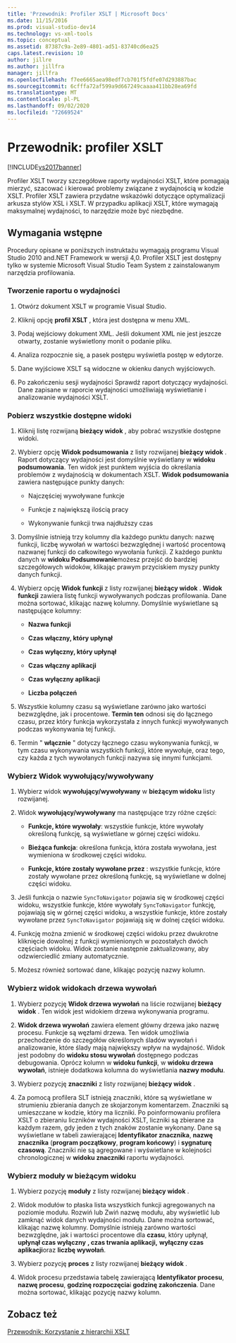 ```yaml
---
title: 'Przewodnik: Profiler XSLT | Microsoft Docs'
ms.date: 11/15/2016
ms.prod: visual-studio-dev14
ms.technology: vs-xml-tools
ms.topic: conceptual
ms.assetid: 87387c9a-2e89-4801-ad51-83740cd6ea25
caps.latest.revision: 10
author: jillre
ms.author: jillfra
manager: jillfra
ms.openlocfilehash: f7ee6665aea98edf7cb701f5fdfe07d293887bac
ms.sourcegitcommit: 6cfffa72af599a9d667249caaaa411bb28ea69fd
ms.translationtype: MT
ms.contentlocale: pl-PL
ms.lasthandoff: 09/02/2020
ms.locfileid: "72669524"
---
```

# <a name="walkthrough-xslt-profiler"></a>Przewodnik: profiler XSLT
[!INCLUDE[vs2017banner](../includes/vs2017banner.md)]

Profiler XSLT tworzy szczegółowe raporty wydajności XSLT, które pomagają mierzyć, szacować i kierować problemy związane z wydajnością w kodzie XSLT. Profiler XSLT zawiera przydatne wskazówki dotyczące optymalizacji arkusza stylów XSL i XSLT. W przypadku aplikacji XSLT, które wymagają maksymalnej wydajności, to narzędzie może być niezbędne.

## <a name="prerequisites"></a>Wymagania wstępne
 Procedury opisane w poniższych instruktażu wymagają programu Visual Studio 2010 and.NET Framework w wersji 4,0. Profiler XSLT jest dostępny tylko w systemie Microsoft Visual Studio Team System z zainstalowanym narzędzia profilowania.

### <a name="create-the-performance-report"></a>Tworzenie raportu o wydajności

1. Otwórz dokument XSLT w programie Visual Studio.

2. Kliknij opcję **profil XSLT** , która jest dostępna w menu XML.

3. Podaj wejściowy dokument XML. Jeśli dokument XML nie jest jeszcze otwarty, zostanie wyświetlony monit o podanie pliku.

4. Analiza rozpocznie się, a pasek postępu wyświetla postęp w edytorze.

5. Dane wyjściowe XSLT są widoczne w okienku danych wyjściowych.

6. Po zakończeniu sesji wydajności Sprawdź raport dotyczący wydajności. Dane zapisane w raporcie wydajności umożliwiają wyświetlanie i analizowanie wydajności XSLT.

### <a name="get-all-the-available-views"></a>Pobierz wszystkie dostępne widoki

1. Kliknij listę rozwijaną **bieżący widok** , aby pobrać wszystkie dostępne widoki.

2. Wybierz opcję **Widok podsumowania** z listy rozwijanej **bieżący widok** . Raport dotyczący wydajności jest domyślnie wyświetlany w **widoku podsumowania**. Ten widok jest punktem wyjścia do określania problemów z wydajnością w dokumentach XSLT. **Widok podsumowania** zawiera następujące punkty danych:

    - Najczęściej wywoływane funkcje

    - Funkcje z największą ilością pracy

    - Wykonywanie funkcji trwa najdłuższy czas

3. Domyślnie istnieją trzy kolumny dla każdego punktu danych: nazwę funkcji, liczbę wywołań w wartości bezwzględnej i wartość procentową nazwanej funkcji do całkowitego wywołania funkcji. Z każdego punktu danych w **widoku Podsumowanie**możesz przejść do bardziej szczegółowych widoków, klikając prawym przyciskiem myszy punkty danych funkcji.

4. Wybierz opcję **Widok funkcji** z listy rozwijanej **bieżący widok** . **Widok funkcji** zawiera listę funkcji wywoływanych podczas profilowania. Dane można sortować, klikając nazwę kolumny. Domyślnie wyświetlane są następujące kolumny:

    - **Nazwa funkcji**

    - **Czas włączny, który upłynął**

    - **Czas wyłączny, który upłynął**

    - **Czas włączny aplikacji**

    - **Czas wyłączny aplikacji**

    - **Liczba połączeń**

5. Wszystkie kolumny czasu są wyświetlane zarówno jako wartości bezwzględne, jak i procentowe. **Termin ten** odnosi się do łącznego czasu, przez który funkcja wykorzystała z innych funkcji wywoływanych podczas wykonywania tej funkcji.

6. Termin " **włącznie** " dotyczy łącznego czasu wykonywania funkcji, w tym czasu wykonywania wszystkich funkcji, które wywołuje, oraz tego, czy każda z tych wywołanych funkcji nazywa się innymi funkcjami.

### <a name="select-callercallee-view"></a>Wybierz Widok wywołujący/wywoływany

1. Wybierz widok **wywołujący/wywoływany** w **bieżącym widoku** listy rozwijanej.

2. Widok **wywołujący/wywoływany** ma następujące trzy różne części:

    - **Funkcje, które wywołały**: wszystkie funkcje, które wywołały określoną funkcję, są wyświetlane w górnej części widoku.

    - **Bieżąca funkcja**: określona funkcja, która została wywołana, jest wymieniona w środkowej części widoku.

    - **Funkcje, które zostały wywołane przez** : wszystkie funkcje, które zostały wywołane przez określoną funkcję, są wyświetlane w dolnej części widoku.

3. Jeśli funkcja o nazwie `SyncToNavigator` pojawia się w środkowej części widoku, wszystkie funkcje, które wywołały `SyncToNavigator` funkcję, pojawiają się w górnej części widoku, a wszystkie funkcje, które zostały wywołane przez `SyncToNavigator` pojawiają się w dolnej części widoku.

4. Funkcję można zmienić w środkowej części widoku przez dwukrotne kliknięcie dowolnej z funkcji wymienionych w pozostałych dwóch częściach widoku. Widok zostanie następnie zaktualizowany, aby odzwierciedlić zmiany automatycznie.

5. Możesz również sortować dane, klikając pozycję nazwy kolumn.

### <a name="select-calltree-view"></a>Wybierz widok widokach drzewa wywołań

1. Wybierz pozycję **Widok drzewa wywołań** na liście rozwijanej **bieżący widok** . Ten widok jest widokiem drzewa wykonywania programu.

2. **Widok drzewa wywołań** zawiera element główny drzewa jako nazwę procesu. Funkcje są węzłami drzewa. Ten widok umożliwia przechodzenie do szczegółów określonych śladów wywołań i analizowanie, które ślady mają największy wpływ na wydajność. Widok jest podobny do **widoku stosu wywołań** dostępnego podczas debugowania. Oprócz kolumn w **widoku funkcji**, w **widoku drzewa wywołań**, istnieje dodatkowa kolumna do wyświetlania **nazwy modułu**.

3. Wybierz pozycję **znaczniki** z listy rozwijanej **bieżący widok** .

4. Za pomocą profilera SLT istnieją znaczniki, które są wyświetlane w strumieniu zbierania danych ze skojarzonym komentarzem. Znaczniki są umieszczane w kodzie, który ma liczniki. Po poinformowaniu profilera XSLT o zbieraniu liczników wydajności XSLT, liczniki są zbierane za każdym razem, gdy jeden z tych znaków zostanie wykonany. Dane są wyświetlane w tabeli zawierającej **Identyfikator znacznika**, **nazwę znacznika** (**program początkowy**, **program końcowy**) i **sygnaturę czasową**. Znaczniki nie są agregowane i wyświetlane w kolejności chronologicznej w **widoku znaczniki** raportu wydajności.

### <a name="select-modules-in-the-current-view"></a>Wybierz moduły w bieżącym widoku

1. Wybierz pozycję **moduły** z listy rozwijanej **bieżący widok** .

2. Widok modułów to płaska lista wszystkich funkcji agregowanych na poziomie modułu. Rozwiń lub Zwiń nazwę modułu, aby wyświetlić lub zamknąć widok danych wydajności modułu. Dane można sortować, klikając nazwę kolumny. Domyślnie istnieją zarówno wartości bezwzględne, jak i wartości procentowe dla **czasu**, który upłynął, **upłynął czas wyłączny** **, czas trwania aplikacji,** **wyłączny czas aplikacji**oraz **liczbę wywołań**.

3. Wybierz pozycję **proces** z listy rozwijanej **bieżący widok** .

4. Widok procesu przedstawia tabelę zawierającą **Identyfikator procesu**, **nazwę procesu**, **godzinę rozpoczęcia**i **godzinę zakończenia**. Dane można sortować, klikając pozycję nazwy kolumn.

## <a name="see-also"></a>Zobacz też
 [Przewodnik: Korzystanie z hierarchii XSLT](../xml-tools/walkthrough-using-xslt-hierarchy.md)
